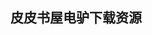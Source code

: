 ## 皮皮书屋电驴下载资源 

[Pattern Calculus.pdf]: (ed2k://|file|Pattern%20Calculus.pdf|6145788|4b90bde1c89adac45d6508dfd3d2f4c4|h=k5rlmi2jhai5x25eeorfwdzbsklr74zc|/)

[Advances in Conceptual Modeling – Theory and Practice.pdf]: (ed2k://|file|Advances%20in%20Conceptual%20Modeling%20%E2%80%93%20Theory%20and%20Practice.pdf|11220845|66cafae5c95d7499da728e7ae7bd966f|h=h5whhjyfeqwkhxrsyhpzhpuvjjj3ge7m|/)

[Refactoring_ Improving the Design of Existing Code.chm]: (ed2k://|file|Refactoring_%20Improving%20the%20Design%20of%20Existing%20Code.chm|1642472|6ae7cb1355ef40387cc3f1535ec6182d|h=hbkdf7j26vrofi76ebbocczbnbfaitlt|/)

[Zen Cart_ E-commerce Application Development.pdf]: (ed2k://|file|Zen%20Cart_%20E-commerce%20Application%20Development.pdf|11056237|75c4b0b945d64494ae11e2eaeac3e870|h=v36xdptdpko5qqsdt6h7m3r2oot2l7e7|/)

[Microsoft Visual Studio 2010 Unleashed.rar]: (ed2k://|file|Microsoft%20Visual%20Studio%202010%20Unleashed.rar|30779345|918e210cc16ed755504b5c055bf1e599|h=oilbi2yjod5vet6tsaz5jm6zbneg6x6t|/)

[C# 3.0 Pocket Reference.chm]: (ed2k://|file|C%23%203.0%20Pocket%20Reference.chm|940255|b7a8e28576df4f3740a9fc1567b2977c|h=qkag75lf4mk4k3z46p4om3ye3ttnbx7l|/)

[Algorithmic Puzzles.pdf]: (ed2k://|file|Algorithmic%20Puzzles.pdf|1647220|2be5dda1f85fc5e2196d060ecd9269bb|h=miiuarfz6elqcwbeekk5y34lgprgxxg6|/)

[Microsoft® SQL Server® 2008 Step by Step.chm]: (ed2k://|file|Microsoft%C2%AE%20SQL%20Server%C2%AE%202008%20Step%20by%20Step.chm|10703477|e2e4a781c4813e83643313a40bc49926|h=hurplm27sjyvc5uzyzkcc6wfozrwvve6|/)

[应用密码学：协议、算法与C源程序.pdf]: (ed2k://|file|%E5%BA%94%E7%94%A8%E5%AF%86%E7%A0%81%E5%AD%A6%EF%BC%9A%E5%8D%8F%E8%AE%AE%E3%80%81%E7%AE%97%E6%B3%95%E4%B8%8EC%E6%BA%90%E7%A8%8B%E5%BA%8F.pdf|21253929|407c79c93cc4bdc0b885f39a4c03e838|h=uly7kjt4j6sebz5ph6rpthpspmiret3t|/)

[Adobe® Dreamweaver® CS5 with PHP Training from the Source.pdf]: (ed2k://|file|Adobe%C2%AE%20Dreamweaver%C2%AE%20CS5%20with%20PHP%20Training%20from%20the%20Source.pdf|16668809|a632ec91d3d4e73c536e0d4a88f5804e|h=yrxacqpyzddxxnv7coe6ghyvueiwkqk4|/)

[Professional Ubuntu Mobile Development.pdf]: (ed2k://|file|Professional%20Ubuntu%20Mobile%20Development.pdf|4679941|c660bc93c55b647f9e83c20ed892cc52|h=vrnhjcjb7zfgprpmx73falybw5nrptzh|/)

[Professional HTML5 Mobile Game Development.pdf]: (ed2k://|file|Professional%20HTML5%20Mobile%20Game%20Development.pdf|8144132|0b2f7f55533f6879255e0648140d410e|h=77he2fvjcwwfizbmifjqarb6bjzk63gh|/)

[C++ Primer Edition 4(英文版).pdf]: (ed2k://|file|C%2B%2B%20Primer%20Edition%204%28%E8%8B%B1%E6%96%87%E7%89%88%29.pdf|2756852|24350f3a7d37d46f52552375542360d3|h=zkx2dhp6h7l4whcxd2no22pwmwwg24wg|/)

[PHP 4.0 Web 开发技术指南.zip]: (ed2k://|file|PHP%204.0%20Web%20%E5%BC%80%E5%8F%91%E6%8A%80%E6%9C%AF%E6%8C%87%E5%8D%97.zip|3791592|91cd9a1155d6aeeeee2b877f8ec7ba5d|h=tybjdlzarsot4dovedugkgbmixkcdof2|/)

[金字塔算法.pdf]: (ed2k://|file|%E9%87%91%E5%AD%97%E5%A1%94%E7%AE%97%E6%B3%95.pdf|22744178|fd5fff66d5dc7039bb03ab86c8eca34d|h=i6f2z2o6lauswmualqvptlxcvjgyspni|/)

[Computational Geometry in C (second edition).pdf]: (ed2k://|file|Computational%20Geometry%20in%20C%20%28second%20edition%29.pdf|17647008|05e8edb03642323e7bd7f97a650b3441|h=efukvexx2fd63twitqv5ixgkt3zoessk|/)

[The Definitive Guide to SugarCRM_ Better Business Applications.pdf]: (ed2k://|file|The%20Definitive%20Guide%20to%20SugarCRM_%20Better%20Business%20Applications.pdf|3228091|542c13622464b1180b967094c93376c1|h=pkulqiydaj27k2xpvdq26obzz3izqnmv|/)

[How to Design Programs _An Introduction to Computing and Programming.pdf]: (ed2k://|file|How%20to%20Design%20Programs%20_An%20Introduction%20to%20Computing%20and%20Programming.pdf|27025141|912ceae0f7422ba32315792c95cd4cb6|h=5hcyokwnvfw2dvejkp7jpgfh6g7q3kts|/)

[Vagrant_ Up and Running.pdf]: (ed2k://|file|Vagrant_%20Up%20and%20Running.pdf|6912008|0f97f97cb960219f55569d7fd5bc7569|h=rplv6hpqd2ymulp23dazqoemxtquknzh|/)

[Elements of the Theory of Computation Second Edition.pdf]: (ed2k://|file|Elements%20of%20the%20Theory%20of%20Computation%20Second%20Edition.pdf|16892574|5bc4bc82c2a4fbbf3b28305560abb3ab|h=iwx3vedxb4aozvogzbkq4b7m2wxjxhul|/)

[Coaching Agile Teams_ A Companion for ScrumMasters, Agile Coaches, and Project Managers in Transition.pdf]: (ed2k://|file|Coaching%20Agile%20Teams_%20A%20Companion%20for%20ScrumMasters%2C%20Agile%20Coaches%2C%20and%20Project%20Managers%20in%20Transition.pdf|32877700|19a08e59f3d96bb9ae6d54c1a0f03eb2|h=7dtk6ze6teoo3qq2eitbzkoofmow7xky|/)

[Numerical Analysis Using MATLAB and Spreadsheets, 2nd Edition.pdf]: (ed2k://|file|Numerical%20Analysis%20Using%20MATLAB%20and%20Spreadsheets%2C%202nd%20Edition.pdf|9683931|f08e1c4358e46de12058b6f12ee0d366|h=zv7cokm7cuckdlikvukcko74pdbeuqf3|/)

[A Byte of Python.pdf]: (ed2k://|file|A%20Byte%20of%20Python.pdf|1164874|8c68ae070026d3ddc77f1c2f4e75c602|h=vdjo2slivfw6wqzym7eaygvhkjvsuksh|/)

[Professional NFC Application Development for Android.pdf]: (ed2k://|file|Professional%20NFC%20Application%20Development%20for%20Android.pdf|14060371|1602d7cf79aa8bdc329f898c1416d47e|h=u2sbiupcsurlhzrl6iq2bfodjhvjajik|/)

[Modern C++ Design_ Generic Programming and Design Patterns Applied.chm]: (ed2k://|file|Modern%20C%2B%2B%20Design_%20Generic%20Programming%20and%20Design%20Patterns%20Applied.chm|851119|a630b161a109a317295817428471b0a5|h=acpvkoi5bidhsgoseu7dmgtxkoc6ulli|/)

[Unix Network Programming, Volume 1_ The Sockets Networking API (3rd Edition).chm]: (ed2k://|file|Unix%20Network%20Programming%2C%20Volume%201_%20The%20Sockets%20Networking%20API%20%283rd%20Edition%29.chm|5671225|18203d64c01c3c619e3afd526bd9a8de|h=7wxrufl47by34fxcufgps7wuwfkim3er|/)

[Hands-On Microsoft SQL Server 2008 Integration Services, Second Edition.pdf]: (ed2k://|file|Hands-On%20Microsoft%20SQL%20Server%202008%20Integration%20Services%2C%20Second%20Edition.pdf|27222197|3d2f85636b42fd44de524635a93fd695|h=cl5n5bme36v3h7uohdltqi3bujzvvj54|/)

[Java Examples in a Nutshell, 3rd Edition.chm]: (ed2k://|file|Java%20Examples%20in%20a%20Nutshell%2C%203rd%20Edition.chm|1488169|9e1f9794331d3f0387213dcbf419bd70|h=mxqf65kw6yqi5eu5lkuo43m6wm2yr7az|/)

[A Programmer’s Introduction to C# 2.0.pdf]: (ed2k://|file|A%20Programmer%E2%80%99s%20Introduction%20to%20C%23%202.0.pdf|3085135|03da2fec04cfe95ebdcd29cf20ae406e|h=rjcwjyuyulfeauvs65ntgpnwn7ej5dtb|/)

[IPsec Virtual Private Network Fundamentals.chm]: (ed2k://|file|IPsec%20Virtual%20Private%20Network%20Fundamentals.chm|19213006|01bc6b0ee12dda78c93c31219f0c7458|h=stq5khgbrwyrmnszubphwmc3hhioytrx|/)

[堆栈攻击：八层网络安全防御.pdf]: (ed2k://|file|%E5%A0%86%E6%A0%88%E6%94%BB%E5%87%BB%EF%BC%9A%E5%85%AB%E5%B1%82%E7%BD%91%E7%BB%9C%E5%AE%89%E5%85%A8%E9%98%B2%E5%BE%A1.pdf|43225839|89125c1167abf53c021a818a1e6fcc3b|h=6mslx5fkopas6qqstu5btfdy6pb2fsu3|/)

[Java APIs for Bluetooth.pdf]: (ed2k://|file|Java%20APIs%20for%20Bluetooth.pdf|438003|5456960ece3c7a5109e59f2701d5acd2|h=ox5edjxvmmgvnmaul3n3gprrvkpquxjm|/)

[php精粹编写高效php代码.pdf]: (ed2k://|file|php%E7%B2%BE%E7%B2%B9%E7%BC%96%E5%86%99%E9%AB%98%E6%95%88php%E4%BB%A3%E7%A0%81.pdf|29705063|6050ffcfd3b904a98b27db74da4d52b8|h=5glfpv33rbgd4fkdytwelww6ehfirozf|/)

[PHP Web 2.0 Mashup Projects.pdf]: (ed2k://|file|PHP%20Web%202.0%20Mashup%20Projects.pdf|11398612|f7120a17f2f427a10b5af664e92f1ef3|h=zlr5ahy2pbbw2rs6phgwzotojnxce3hu|/)

[Effective JavaScript(epub_to_pdf).pdf]: (ed2k://|file|Effective%20JavaScript%28epub_to_pdf%29.pdf|702423|b47736c30a89974a4582cbc90c19f32e|h=h5s2qt5ctusflebkoakedtur55z3rau5|/)

[Killer Game Programming in Java (PDF).pdf]: (ed2k://|file|Killer%20Game%20Programming%20in%20Java%20%28PDF%29.pdf|10104366|c2e81b0f949fdc5f6b8295ab0c68a5be|h=skovil7phqemvckzpefuufueximq2wt3|/)

[PowerPivot for the Data Analyst_Microsoft Excel 2010.pdf]: (ed2k://|file|PowerPivot%20for%20the%20Data%20Analyst_Microsoft%20Excel%202010.pdf|24760666|582ae9ff2733251c8040970b39316e82|h=vx72hfogbylfnipw6axttkzz66s4usws|/)

[Advanced Operating Systems and Kernel Applications.pdf]: (ed2k://|file|Advanced%20Operating%20Systems%20and%20Kernel%20Applications.pdf|6520371|f412593cff3734a052bae92780d8511a|h=ahqpwwgf3m4ytftes4kwgmgjlowt57nt|/)

[Algorithms and Computation.pdf]: (ed2k://|file|Algorithms%20and%20Computation.pdf|11197024|b94a77cd622654224d6779132736bc8a|h=oiulysmqultpa3m7xjq3vbklo6rbogau|/)

[Adobe Flex 4_ Training from the Source, Volume 1.pdf]: (ed2k://|file|Adobe%20Flex%204_%20Training%20from%20the%20Source%2C%20Volume%201.pdf|16178916|fda18713419de605c492584f5210a64f|h=y3satlavpqvk5gctrbzhwy7dbfzfryun|/)

[head+first+python.pdf]: (ed2k://|file|head%2Bfirst%2Bpython.pdf|15677556|46116c905bd87ccfe604ac45bfcc562e|h=owp7tznybxknbjeurxnevi7bacdann4n|/)

[Android内核剖析（下）.pdf]: (ed2k://|file|Android%E5%86%85%E6%A0%B8%E5%89%96%E6%9E%90%EF%BC%88%E4%B8%8B%EF%BC%89.pdf|30063035|8a50f62498a06025aa48f27e8ba3188d|h=b2aqmfhlem6qp2ohit76hrqjmxoe3j6o|/)

[Ubuntu Server 最佳方案 文字版.pdf]: (ed2k://|file|Ubuntu%20Server%20%E6%9C%80%E4%BD%B3%E6%96%B9%E6%A1%88%20%E6%96%87%E5%AD%97%E7%89%88.pdf|1600808|fbdb7ced2a9d8702637f0374eabe893d|h=juiijnqj4l2r3xvgcp7qvjsq5gtftya6|/)

[Test-Driven Infrastructure with Chef, 2nd Edition (EPUB).pdf]: (ed2k://|file|Test-Driven%20Infrastructure%20with%20Chef%2C%202nd%20Edition%20%28EPUB%29.pdf|1991701|92f281dd7ef9bf218ca37f059ea5801a|h=6q2dov6wpiwjfno6d3cu2kjapclaaviv|/)

[Optimizing and Troubleshooting Hyper-V Storage.pdf]: (ed2k://|file|Optimizing%20and%20Troubleshooting%20Hyper-V%20Storage.pdf|6645764|07b3c0814130dcfd3514d88756a9166a|h=m6ppxxwjkc27vw5wplzlmx5rafbqwoxc|/)

[The Principles of Object-Oriented JavaScript.pdf]: (ed2k://|file|The%20Principles%20of%20Object-Oriented%20JavaScript.pdf|3822140|78a3d4567c4473cdf283a6b563b6b6ce|h=jtawgv3ci23htfqc2zgegputmteq2pvh|/)

[机器学习实战.pdf]: (ed2k://|file|%E6%9C%BA%E5%99%A8%E5%AD%A6%E4%B9%A0%E5%AE%9E%E6%88%98.pdf|14065243|10afe0faf166aa8268aa5d72385fa89d|h=jq25ytzollrztd6zjveiqqmvk46ijh5z|/)

[IntelliJ IDEA in Action.pdf]: (ed2k://|file|IntelliJ%20IDEA%20in%20Action.pdf|11665881|a277570cad7ba79df980504a84757150|h=5oqwyspzvts7uwirtcupn7bbcnqtdbul|/)

[Microsoft SharePoint 2013 Disaster Recovery Guide.pdf]: (ed2k://|file|Microsoft%20SharePoint%202013%20Disaster%20Recovery%20Guide.pdf|14711703|5e051b8528c9c9819efef48c74a98b21|h=lt6z4ubxd4tpuxwri5sqp6kqnke5t7qt|/)

[Compiler Design in C (zipped PDF split 1).pdf]: (ed2k://|file|Compiler%20Design%20in%20C%20%28zipped%20PDF%20split%201%29.pdf|38797312|f7a795858d471b244f05b2ee286f0810|h=ndkesud6xx2ufzzmupa4jxoqpurhcwjz|/)

[MySQL 5.0 Reference Manual.chm]: (ed2k://|file|MySQL%205.0%20Reference%20Manual.chm|12033340|ec18b065ae1525efce737ea765bdcb7a|h=i4lv7k52k3pcsawgfuxwvcohsrjqpwhd|/)

[ArcGIS Engine 10 开发.pdf]: (ed2k://|file|ArcGIS%20Engine%2010%20%E5%BC%80%E5%8F%91.pdf|8206576|38d147e14602a983fac9d3c7f7baa780|h=xmslmc4kl33fsx6mxzmbqa76ewhz2tmw|/)

[Building Secure Servers with Linux.chm]: (ed2k://|file|Building%20Secure%20Servers%20with%20Linux.chm|1597318|9040355e078415cac35aa93e439ce98e|h=plwoyfulb6et4bdyltqfbbewepftz37p|/)

[Security Power Tools.pdf]: (ed2k://|file|Security%20Power%20Tools.pdf|12637417|1c6b575bd57f4c97ba25a7bce6c4e4ce|h=ddwzzoh7s2p3ry2axiorkmsdpmgk27zb|/)

[Computer Architecture and Security.pdf]: (ed2k://|file|Computer%20Architecture%20and%20Security.pdf|9192652|9c60856efdf7c14bdfb547cea3cb995f|h=nlrpoqgbfmzimz55dnljavzogyb5gbzy|/)

[ActionScript Developer’s Guide to Robotlegs.pdf]: (ed2k://|file|ActionScript%20Developer%E2%80%99s%20Guide%20to%20Robotlegs.pdf|12248022|a44e8f054953f22a1768ef01b43524a2|h=dxf2jbokxh7kcnbua4abe356rrpwku62|/)

[Assembly Language for x86 Processors.pdf]: (ed2k://|file|Assembly%20Language%20for%20x86%20Processors.pdf|1913918|41ee8edb14624393cb4e4b432f01f5a4|h=z3mbprturm6obg3abourzsrlyzemehbm|/)

[Getting StartED with CSS.pdf]: (ed2k://|file|Getting%20StartED%20with%20CSS.pdf|12702483|d02c9737821de4f866f520d7ca6162dd|h=3vlkgulb47gdrvesswcugty4i3jv5tj4|/)

[C_ How to Program (6th Edition).pdf]: (ed2k://|file|C_%20How%20to%20Program%20%286th%20Edition%29.pdf|9059610|4e5e6ddcde56c4afaa3d801eef8ee8fb|h=lgoalcitr54blmyl3azq234wfgpqtax3|/)

[24小时学通qt编程.pdf]: (ed2k://|file|24%E5%B0%8F%E6%97%B6%E5%AD%A6%E9%80%9Aqt%E7%BC%96%E7%A8%8B.pdf|23793992|2f38eee00bac6bb32ad81edf9b3df67d|h=few5ofyxkscgip2wl7j5uqqasogclcyu|/)

[计算机操作系统教程（第三版）.pdf]: (ed2k://|file|%E8%AE%A1%E7%AE%97%E6%9C%BA%E6%93%8D%E4%BD%9C%E7%B3%BB%E7%BB%9F%E6%95%99%E7%A8%8B%EF%BC%88%E7%AC%AC%E4%B8%89%E7%89%88%EF%BC%89.pdf|28451947|5daf83237a9f2ffac3737de60186aac4|h=26vhxx42zi3s2j4xlx2fl2pow33d3he7|/)

[Algorithms for Compiler Design.chm]: (ed2k://|file|Algorithms%20for%20Compiler%20Design.chm|11260817|f291e6d431f475bae15d8c9ff22b2b83|h=jh5lpxuz5f7hvigr7uanudgnsiphfqxr|/)

[IP网络的服务质量_多业务互连网的基础.zip]: (ed2k://|file|IP%E7%BD%91%E7%BB%9C%E7%9A%84%E6%9C%8D%E5%8A%A1%E8%B4%A8%E9%87%8F_%E5%A4%9A%E4%B8%9A%E5%8A%A1%E4%BA%92%E8%BF%9E%E7%BD%91%E7%9A%84%E5%9F%BA%E7%A1%80.zip|4691625|57c18b7f0f90218b9a2ad7decd9565df|h=3ksg6dihxymoomievtwpcbwg2hdchc6f|/)

[Process Imaging For Automatic Control.pdf]: (ed2k://|file|Process%20Imaging%20For%20Automatic%20Control.pdf|10850782|c2730d5f64a7a4cc6208d4d30fc7eee5|h=lsst3c6w3pgp72keutumrobpjhx7yerl|/)

[CentOS 6 Linux Server Cookbook.pdf]: (ed2k://|file|CentOS%206%20Linux%20Server%20Cookbook.pdf|2253383|ff71afcfcd52a865b3d7f8fe8752f455|h=zkm6f76e6j7sohe4incg2edeckox6blw|/)

[101 Windows Phone 7 Apps, Volume I_ Developing Apps 1-50.pdf]: (ed2k://|file|101%20Windows%20Phone%207%20Apps%2C%20Volume%20I_%20Developing%20Apps%201-50.pdf|24441371|dea9e60a6edc992a1ff29b66d70c2239|h=a4nziyutvifplgukbqk7kzka75ek7ad2|/)

[Core Java 9th Edition Volume I–Fundamentals.pdf]: (ed2k://|file|Core%20Java%209th%20Edition%20Volume%20I%E2%80%93Fundamentals.pdf|40514937|35a9cbd0e4f25c67a2be3e6995163601|h=w5l2coaoyrxa3cu44ugtbpsrgw2l4y3f|/)

[Essentials of Systems Analysis and Design Fifth Edition.pdf]: (ed2k://|file|Essentials%20of%20Systems%20Analysis%20and%20Design%20Fifth%20Edition.pdf|13377868|a44796bb6bdd29fac10c111b0c736f3f|h=56oytcpxg32ukgexwzfuq7mafqwmic6e|/)

[Android Programming Tutorials, 3rd Edition.pdf]: (ed2k://|file|Android%20Programming%20Tutorials%2C%203rd%20Edition.pdf|11467753|2e83be5e07413be1fd420cf5967b3da1|h=fzkhittairu3smns3fgjfoeswzisbshn|/)

[Spectral Graph Theory.pdf]: (ed2k://|file|Spectral%20Graph%20Theory.pdf|6790667|0147c69ab1418e8dd3b2c15273810ff8|h=gw2gthqakbiqvlfv5bingzaxgompitv5|/)

[Learning Web App Development.pdf]: (ed2k://|file|Learning%20Web%20App%20Development.pdf|15104984|16e178c8fb68a50817b1b144c8e09d41|h=ridtst65t37vx6mqbkz75jykbf6r7rza|/)

[Network Administration with FreeBSD.pdf]: (ed2k://|file|Network%20Administration%20with%20FreeBSD.pdf|6922866|6a7383fd78d2115b3a981be0f5a69318|h=am2sku3vc6ln6qwhszlzdabz46vwbdhg|/)

[Video Processing in the Cloud.pdf]: (ed2k://|file|Video%20Processing%20in%20the%20Cloud.pdf|1028749|f8a25abe832ec5d6c0ead134dac351a6|h=kfyxgujp242lfwiy7ut25ifhhgs4z7fb|/)

[拖延心理学(风靡全球25年经典之作最新版,抢先登陆中国,我们为什么要在拖延中浪费生命？).pdf]: (ed2k://|file|%E6%8B%96%E5%BB%B6%E5%BF%83%E7%90%86%E5%AD%A6%28%E9%A3%8E%E9%9D%A1%E5%85%A8%E7%90%8325%E5%B9%B4%E7%BB%8F%E5%85%B8%E4%B9%8B%E4%BD%9C%E6%9C%80%E6%96%B0%E7%89%88%2C%E6%8A%A2%E5%85%88%E7%99%BB%E9%99%86%E4%B8%AD%E5%9B%BD%2C%E6%88%91%E4%BB%AC%E4%B8%BA%E4%BB%80%E4%B9%88%E8%A6%81%E5%9C%A8%E6%8B%96%E5%BB%B6%E4%B8%AD%E6%B5%AA%E8%B4%B9%E7%94%9F%E5%91%BD%EF%BC%9F%29.pdf|31011579|fab4c1d6b6d90bb9c168e643016d17dc|h=m7sxj7il5h76xwmdz4yiztu27aocs6jk|/)

[深入浅出Ext JS(第2版).pdf]: (ed2k://|file|%E6%B7%B1%E5%85%A5%E6%B5%85%E5%87%BAExt%20JS%28%E7%AC%AC2%E7%89%88%29.pdf|34980502|12e167a7c795fb011f7d165dd6fc8180|h=22z32eupt3scydnogruvcg347iaqsj4j|/)

[Windows via C_C++, 5th Edition.pdf.pdf]: (ed2k://|file|Windows%20via%20C_C%2B%2B%2C%205th%20Edition.pdf.pdf|9547160|bd005918b3d0d63020b73a4f374268d2|h=cpewsvozb6snccg5x3csy64vjsxuyg5t|/)

[More Effective C++.pdf]: (ed2k://|file|More%20Effective%20C%2B%2B.pdf|9089757|9cdaba210eac20c15d5bfacff910b61c|h=ysxzbxpld2p54zrzlziclnyrzxb7das7|/)

[Google AdWords For Dummies.pdf]: (ed2k://|file|Google%20AdWords%20For%20Dummies.pdf|11229693|cf00910a62d2c82671ea6d978a2efed8|h=lurwzm6oq5aydunloeqzsbxmhz7r7zl2|/)

[Patterns for Performance and Operability_ Building and Testing Enterprise Software.pdf]: (ed2k://|file|Patterns%20for%20Performance%20and%20Operability_%20Building%20and%20Testing%20Enterprise%20Software.pdf|11124143|d55f51985fdebb3b956da541fdc71ae7|h=57ykdfjt5wxsk77v44fjpp6dkrhi4dra|/)

[Using Swift with Cocoa and Objective-C 完整中文CocoaChina精校版.pdf]: (ed2k://|file|Using%20Swift%20with%20Cocoa%20and%20Objective-C%20%E5%AE%8C%E6%95%B4%E4%B8%AD%E6%96%87CocoaChina%E7%B2%BE%E6%A0%A1%E7%89%88.pdf|2378537|37353f11e977c00e21c3bd03b65125a7|h=6nwlzpufrih64ivz6725pqhlm7or7l6t|/)

